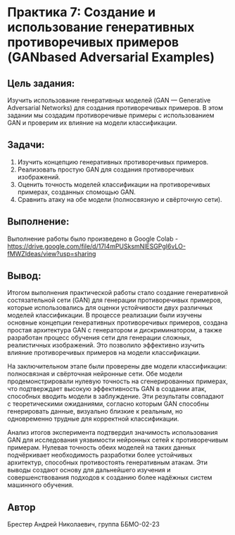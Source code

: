 # Практика 7: Создание и использование генеративных противоречивых примеров (GANbased Adversarial Examples)


## Цель задания:

Изучить использование генеративных моделей (GAN — Generative Adversarial Networks) для
создания противоречивых примеров. В этом задании мы создадим противоречивые примеры с
использованием GAN и проверим их влияние на модели классификации.

## Задачи:

1. Изучить концепцию генеративных противоречивых примеров.
2. Реализовать простую GAN для создания противоречивых изображений.
3. Оценить точность моделей классификации на противоречивых примерах, созданных спомощью GAN.
4. Сравнить атаку на обе модели (полносвязную и свёрточную сети).

## Выполнение:

Выполнение работы было произведено в Google Colab - https://drive.google.com/file/d/17I4mPUSksmNlESGPgI6vLO-fMWZldeas/view?usp=sharing

## Вывод:

Итогом выполнения практической работы стало создание генеративной состязательной сети (GAN) для генерации противоречивых примеров, которые использовались для оценки устойчивости двух различных моделей классификации. В процессе реализации были изучены основные концепции генеративных противоречивых примеров, создана простая архитектура GAN с генератором и дискриминатором, а также разработан процесс обучения сети для генерации сложных, реалистичных изображений. Это позволило эффективно изучить влияние противоречивых примеров на модели классификации.

На заключительном этапе были проверены две модели классификации: полносвязная и свёрточная нейронные сети. Обе модели продемонстрировали нулевую точность на сгенерированных примерах, что подтверждает высокую эффективность GAN в создании атак, способных вводить модели в заблуждение. Эти результаты совпадают с теоретическими ожиданиями, согласно которым GAN способны генерировать данные, визуально близкие к реальным, но одновременно трудные для корректной классификации.

Анализ итогов эксперимента подтвердил значимость использования GAN для исследования уязвимости нейронных сетей к противоречивым примерам. Нулевая точность обеих моделей на таких данных подчёркивает необходимость разработки более устойчивых архитектур, способных противостоять генеративным атакам. Эти выводы создают основу для дальнейшего изучения и совершенствования подходов к созданию более надёжных систем машинного обучения.

## Автор

Брестер Андрей Николаевич, группа ББМО-02-23
